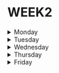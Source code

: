 # WEEK2

<details>
  
<summary> Monday </summary>  
  
***Read about if...else***
  
The if...else is an instruction to establish a condition and show a result when it is met, and if it is not met, show the opposite side of that condition
 
It is declared as follows:  
  
```javascript
  if(condition){
    statement
  } else {
    statement
  }
``` 
  
Example:

```javascript
let num = 0;
let result;
  if (num < 5) {
    result = 'true';
  } else {
    result = 'false';
  }
``` 
  
***Read about for***
            
It is an instruction that creates a loop based on 3 expressions followed by a statement which is then executed in a loop until its condition is met.

It is structured as follows:

```javascript
for (expression1; condition; expression2){
  statement             
}
``` 

Example:
              
```javascript
for (let i = 0; i <= 7; i++) {
   i = i++;
   console.log(i);
}
``` 
  
***Read about while***
 
While is a loop that runs indefinitely as long as its condition is true.
  
Its structure is as follows:

```javascript
while (condition){
  statement
}
``` 
  
Example:

```javascript
let i = 0;

while (i < 77){  
  i++;   
}
console.log(i);
```
  
***Read about functions***
  
A function in an instruction set that performs some specific action based on its parameters, taking an input value and returning a final value when called to perform its action.

Its structure is the following:

```javascript
function name(parameter0, parameter1) {
  statements
}
```

Example:

```javascript
let name = "Leonardo";

function nameFunction(){
    result = console.log("Your name is " + name);
    return result;
}

nameFunction();
```

</details>



<details>
  
<summary> Tuesday </summary>  
 
**1. Multiply exercise**

In this exercise, we came across a function to multiply the value of two variables that has an error in the code. The code is the following:

```javascript
  function multiply(a, b){
  a * b
}
```
  
The previous code was missing to return the operation, so the fastest solution I found for this was the following:
  
```javascript
  function multiply(a, b){
  return a * b
}
```
  
**2. ASCII Total exercise**

</details>



<details>
 
<summary> Wednesday </summary>  
  
</details>

<details>
  
<summary> Thursday </summary>
  
</details>

<details>
  
<summary> Friday </summary>
  
</details>
